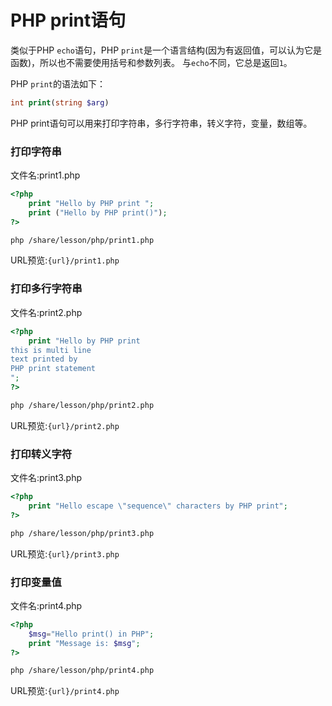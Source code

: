 # PHP print语句

类似于PHP `echo`语句，PHP `print`是一个语言结构(因为有返回值，可以认为它是函数)，所以也不需要使用括号和参数列表。 与`echo`不同，它总是返回`1`。

PHP `print`的语法如下：

```php
int print(string $arg)
```

PHP print语句可以用来打印字符串，多行字符串，转义字符，变量，数组等。

### 打印字符串

文件名:print1.php
```php
<?php  
    print "Hello by PHP print ";  
    print ("Hello by PHP print()");  
?>
```

```bash
php /share/lesson/php/print1.php
```

URL预览:`{url}/print1.php`

### 打印多行字符串

文件名:print2.php

```php
<?php  
    print "Hello by PHP print  
this is multi line  
text printed by   
PHP print statement  
";  
?>
```

```bash
php /share/lesson/php/print2.php
```

URL预览:`{url}/print2.php`

### 打印转义字符

文件名:print3.php

```php
<?php  
    print "Hello escape \"sequence\" characters by PHP print";  
?>
```

```bash
php /share/lesson/php/print3.php
```

URL预览:`{url}/print3.php`

### 打印变量值

文件名:print4.php

```php
<?php  
    $msg="Hello print() in PHP";  
    print "Message is: $msg";   
?>
```

```bash
php /share/lesson/php/print4.php
```

URL预览:`{url}/print4.php`


